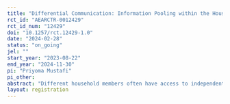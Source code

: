 ```yaml
---
title: "Differential Communication: Information Pooling within the Household"
rct_id: "AEARCTR-0012429"
rct_id_num: "12429"
doi: "10.1257/rct.12429-1.0"
date: "2024-02-28"
status: "on_going"
jel: ""
start_year: "2023-08-22"
end_year: "2024-11-30"
pi: "Priyoma Mustafi"
pi_other:
abstract: "Different household members often have access to independent information through their personal experiences and social networks.  Recent field evidence shows that husbands and wives don’t always learn from each other (Conlon et al., 2022; Fehr et al., 2022). Using a lab-in-the-field experiment in India, this project studies information diffusion between married couples when the information set is gendered and non-gendered. To study the consequences of (im)perfect information flow within married couples on household decision-making when deciding who to allocate decision-making power to, based on information aggregation. Gendered societies lead to gendered roles and decision-making power within households, leading to different comparative advantages. Thus this project also studies information diffusion when the information set is gendered i.e,  how individuals treat their own and their spouse's information in gendered domains, i.e., does one over-correct or under-correct depending on whether they have a comparative advantage in a domain. "
layout: registration
---
```


